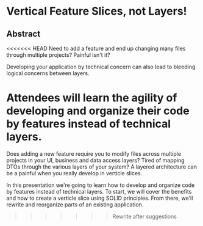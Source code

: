 # Vertical Feature Slices, not Layers!

## Abstract

<<<<<<< HEAD
Need to add a feature and end up changing many files through multiple projects?  Painful isn't it?

Developing your application by technical concern can also lead to bleeding logical concerns between layers.

Attendees will learn the agility of developing and organize their code by features instead of technical layers.
=======
Does adding a new feature require you to modify files across multiple projects in your UI, 
business and data access layers? Tired of mapping DTOs through the various layers of your 
system?  A layered architecture can be a painful when you really develop in verticle slices.

In this presentation we're going to learn how to develop and organize code by features 
instead of technical layers.  To start, we will cover the benefits and how to create 
a verticle slice using SOLID principles.  From there, we'll rewrite and reorganize 
parts of an existing application.
>>>>>>> Rewrite after suggestions
